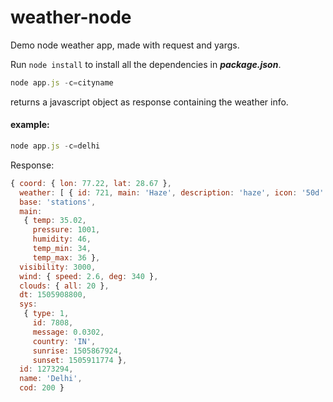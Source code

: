 # weather-node

Demo node weather app, made with request and yargs.

Run ```node install``` to install all the dependencies in _**package.json**_.

```js
node app.js -c=cityname
```

returns a javascript object as response containing the weather info.

#### example:

```js
node app.js -c=delhi
```

Response:

```js
{ coord: { lon: 77.22, lat: 28.67 },
  weather: [ { id: 721, main: 'Haze', description: 'haze', icon: '50d' } ],
  base: 'stations',
  main: 
   { temp: 35.02,
     pressure: 1001,
     humidity: 46,
     temp_min: 34,
     temp_max: 36 },
  visibility: 3000,
  wind: { speed: 2.6, deg: 340 },
  clouds: { all: 20 },
  dt: 1505908800,
  sys: 
   { type: 1,
     id: 7808,
     message: 0.0302,
     country: 'IN',
     sunrise: 1505867924,
     sunset: 1505911774 },
  id: 1273294,
  name: 'Delhi',
  cod: 200 }
```



